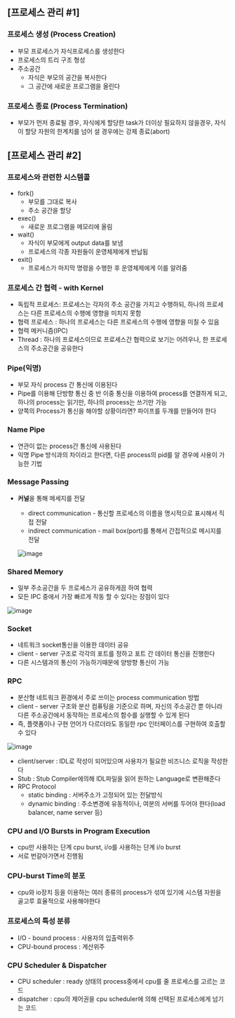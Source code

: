 ## [프로세스 관리 #1]

### 프로세스 생성 (Process Creation)

- 부모 프로세스가 자식프로세스를 생성한다
- 프로세스의 트리 구조 형성
- 주소공간
  - 자식은 부모의 공간을 복사한다
  - 그 공간에 새로운 프로그램을 올린다

### 프로세스 종료 (Process Termination)

- 부모가 먼저 종료될 경우, 자식에게 할당한 task가 더이상 필요하지 않을경우, 자식이 할당 자원의 한계치를 넘어 설 경우에는 강제 종료(abort)

## [프로세스 관리 #2]

### 프로세스와 관련한 시스템콜

- fork()
  - 부모를 그대로 복사
  - 주소 공간을 할당
- exec()
  - 새로운 프로그램을 메모리에 올림
- wait()
  - 자식이 부모에게 output data를 보냄
  - 프로세스의 각종 자원들이 운영체제에게 반납됨
- exit()
  - 프로세스가 마지막 명령을 수행한 후 운영체제에게 이를 알려줌

### 프로세스 간 협력 - with Kernel

- 독립적 프로세스: 프로세스는 각자의 주소 공간을 가지고 수행하되, 하나의 프로세스는 다른 프로세스의 수행에 영향을 미치지 못함
- 협력 프로세스 :  하나의 프로세스는 다른 프로세스의 수행에 영향을 미칠 수 있음
- 협력 메커니즘(IPC)
- Thread : 하나의 프로세스이므로 프로세스간 협력으로 보기는 어려우나, 한 프로세스의 주소공간을 공유한다

### Pipe(익명)

- 부모 자식 process 간 통신에 이용된다
- Pipe를 이용해 단방향 통신 중 반 이중 통신을 이용하여 process를 연결하게 되고, 하나의 process는 읽기만, 하나의 process는 쓰기만 가능
- 양쪽의 Process가 통신을 해야할 상황이라면? 파이프를 두개를 만들어야 한다

### Name Pipe

- 연관이 없는 process간 통신에 사용된다
- 익명 Pipe 방식과의 차이라고 한다면, 다른 process의 pid를 알 경우에 사용이 가능한 기법

### Message Passing

- **커널**을 통해 메세지를 전달
  
  - direct communication - 통신할 프로세스의 이름을 명시적으로 표시해서 직접 전달 
  - indirect communication - mail box(port)를 통해서 간접적으로 메시지를 전달
  
  ![image](https://user-images.githubusercontent.com/12428689/149854897-328965a0-a024-4895-bbc7-81da57c834a8.png)

### Shared Memory

- 일부 주소공간을 두 프로세스가 공유하게끔 하여 협력
- 모든 IPC 중에서 가장 빠르게 작동 할 수 있다는 장점이 있다

![image](https://user-images.githubusercontent.com/12428689/149854906-137a13a5-f71d-4d3b-9077-9ddf0330fbf5.png)


### Socket

- 네트워크 socket통신을 이용한 데이터 공유
- client - server 구조로 각각의 포트를 정하고 포트 간 데이터 통신을 진행한다
- 다른 시스템과의 통신이 가능하기때문에 양방향 통신이 가능

### RPC

- 분산형 네트워크 환경에서 주로 쓰이는 process communication 방법
- client - server 구조와 분산 컴퓨팅을 기준으로 하며, 자신의 주소공간 뿐 아니라 다른 주소공간에서 동작하는 프로세스의 함수를 실행할 수 있게 된다
- 즉, 플랫폼이나 구현 언어가 다르더라도 동일한 rpc 인터페이스를 구현하여 호출할 수 있다

![image](https://user-images.githubusercontent.com/12428689/149854938-981a3fd3-0e33-442b-96e1-5733f6cb5060.png)

- client/server : IDL로 작성이 되어있으며 사용자가 필요한 비즈니스 로직을 작성한다
- Stub : Stub Compiler에의해 IDL파일을 읽어 원하는 Language로 변환해준다
- RPC Protocol
  - static binding : 서버주소가 고정되어 있는 전달방식
  - dynamic binding : 주소변경에 유동적이나, 여분의 서버를 두어야 한다(load balancer, name server 등)

### CPU and I/O Bursts in Program Execution

- cpu만 사용하는 단계 cpu burst, i/o를 사용하는 단계 i/o burst
- 서로 번갈아가면서 진행됨

### CPU-burst Time의 분포

- cpu와 io장치 등을 이용하는 여러 종류의 process가 섞여 있기에 시스템 자원을 골고루 효율적으로 사용해야한다

### 프로세스의 특성 분류

- I/O - bound process : 사용자의 입출력위주
- CPU-bound process : 계산위주

### CPU Scheduler & Dispatcher

- CPU scheduler : ready 상태의 process중에서 cpu를 줄 프로세스를 고르는 코드
- dispatcher : cpu의 제어권을 cpu scheduler에 의해 선택된 프로세스에게 넘기는 코드

